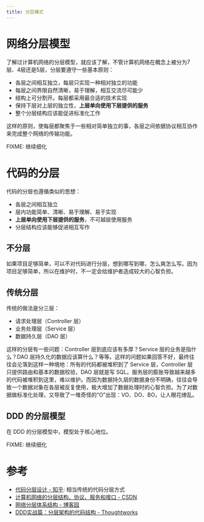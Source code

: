 ```yaml
---
title: 分层模式
---
```


# 网络分层模型

了解过计算机网络的分层模型，就应该了解，不管计算机网络在概念上被分为7层、4层还是5层，分层要遵守一些基本原则：

* 各层之间相互独立，每层只实现一种相对独立的功能
* 每层之间界限自然清晰，易于理解，相互交流尽可能少
* 结构上可分割开。每层都采用最合适的技术实现
* 保持下层对上层的独立性，**上层单向使用下层提供的服务**
* 整个分层结构应该能促进标准化工作

这样的原则，使每层都聚焦于一些相对简单独立的事，各层之间依据协议相互协作来完成整个网络的传输功能。

FIXME: 继续细化

# 代码的分层

代码的分层也遵循类似的思想：

* 各层之间相互独立
* 层内功能简单、清晰、易于理解、易于实现
* **上层单向使用下层提供的服务**，不可越层使用服务
* 分层结构应该能够促进相互写作

## 不分层

如果项目足够简单，可以不对代码进行分层，想到哪写到哪，怎么爽怎么写。因为项目足够简单，所以在维护时，不一定会给维护者造成较大的心智负担。

## 传统分层

传统的做法是分三层：

* 请求处理层（Controller 层）
* 业务处理层（Service 层）
* 数据持久层（DAO 层）

这样的分层有一些问题：Controller 层到底应该有多厚？Service 层的业务是指什么？DAO 层持久化的数据应该算什么？等等。这样的问题如果回答不好，最终往往会沦落到这样一种境地：所有的代码都被堆积到了 Service 层，Controller 层只提供路由和基本的数据校验，DAO 层就是写 SQL。服务层的膨胀导致越来越多的代码被堆积到这里，难以维护。而因为数据持久层的数据身份不明确，往往会导致一个数据对象在各层被反复使用，极大增加了数据处理时的心智负担。为了对数据做标准化处理，又导致了一堆奇怪的“O”出现：VO、DO、BO，让人眼花缭乱。

## DDD 的分层模型

在 DDD 的分层模型中，模型处于核心地位。

FIXME: 继续细化


# 参考

- [代码分层设计 - 知乎](https://zhuanlan.zhihu.com/p/58762886): 相当传统的代码分层方式
- [计算机网络的分层结构、协议、服务和接口 - CSDN](https://blog.csdn.net/weixin_43914604/article/details/104557738)
- [网络分层体系结构 - 博客园](https://www.cnblogs.com/zhouxiangting/p/10651641.html)
- [DDD实战篇：分层架构的代码结构 - Thoughtworks](https://insights.thoughtworks.cn/ddd-layered-architecture/)